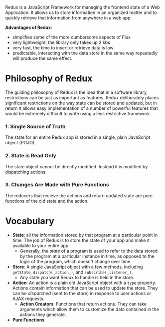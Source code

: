 Redux is a JavaScript Framework for managing the frontend state of a Web Application. It allows us to store information in an organized matter and to quickly retrieve that information from anywhere in a web app. 

**Advantages of Redux**:
- simplifies some of the more cumbersome aspects of Flux
- very lightweight, the library only takes up 2 kbs
- very fast, the time to insert or retrieve data is low
- predictable, interacting with the data store in the same way repeatedly will produce the same effect.

# Philosophy of Redux

The guiding philosophy of Redux is the idea that in a software library, restrictions can be just as important as features. Redux deliberately places significant restrictions on the way state can be stored and updated, but in return it allows easy implementation of a number of powerful features that would be extremely difficult to write using a less restrictive framework. 

### 1. Single Source of Truth 
The state for an entire Redux app is stored in a single, plain JavaScript object (POJO).

### 2. State is Read Only
The state object cannot be directly modified. Instead it is modified by dispatching actions.

### 3. Changes Are Made with Pure Functions
The reducers that recieve the actions and return updated state are pure functions of the old state and the action. 

# Vocabulary

- **State**: all the information stored by that program at a particular point in time. The job of Redux is to store the state of your app and make it available to your entire app. 
  - Generally, the _state_ of a program is used to refer to the data stored by the program at a particular instance in time, as opposed to the logic of the program, which doesn't change over time. 
- **Store**: A single JavaScript object with a few methods, including `getState`, `dispatch(_action_)`, and `subscribe(_listener_)`. 
  - Any state you want Redux to handle is held in the store. 
- **Action**: An action is a plain old JavaScript object with a `type` property. Actions contain information that can be used to update the store. They can be _dispatched_ (sent to the store) in response to user actions or AJAX requests. 
  - **Action Creators**: Functions that return actions. They can take arguments which allow them to customize the data contained in the actions they generate. 
- **Pure Functions** 
